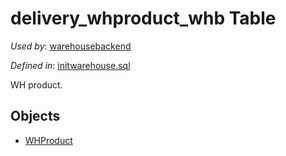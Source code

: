 # delivery_whproduct_whb Table 

*Used by*: [warehousebackend](../../backend/warehousebackend.md) 

*Defined in*: [initwarehouse.sql](../../dbinit/initwarehouse.sql)

WH product.

## Objects

- [WHProduct](https://github.com/alexeysp11/workflow-lib/blob/main/docs/Models/Business/Products/WHProduct.md)
